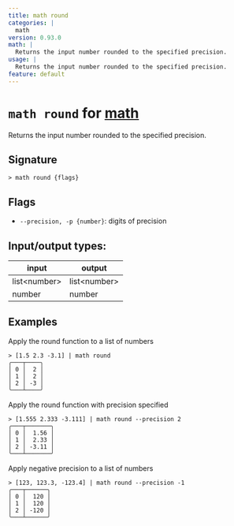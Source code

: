 ```yaml
---
title: math round
categories: |
  math
version: 0.93.0
math: |
  Returns the input number rounded to the specified precision.
usage: |
  Returns the input number rounded to the specified precision.
feature: default
---
```

<!-- This file is automatically generated. Please edit the command in https://github.com/nushell/nushell instead. -->

# `math round` for [math](/commands/categories/math.md)

<div class='command-title'>Returns the input number rounded to the specified precision.</div>

## Signature

```> math round {flags} ```

## Flags

 -  `--precision, -p {number}`: digits of precision


## Input/output types:

| input        | output       |
| ------------ | ------------ |
| list\<number\> | list\<number\> |
| number       | number       |
## Examples

Apply the round function to a list of numbers
```nu
> [1.5 2.3 -3.1] | math round
╭───┬────╮
│ 0 │  2 │
│ 1 │  2 │
│ 2 │ -3 │
╰───┴────╯

```

Apply the round function with precision specified
```nu
> [1.555 2.333 -3.111] | math round --precision 2
╭───┬───────╮
│ 0 │  1.56 │
│ 1 │  2.33 │
│ 2 │ -3.11 │
╰───┴───────╯

```

Apply negative precision to a list of numbers
```nu
> [123, 123.3, -123.4] | math round --precision -1
╭───┬──────╮
│ 0 │  120 │
│ 1 │  120 │
│ 2 │ -120 │
╰───┴──────╯

```
